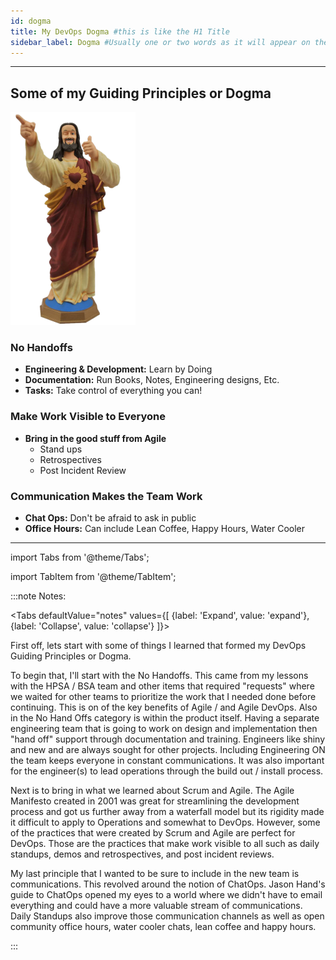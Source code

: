 ```yaml
---
id: dogma
title: My DevOps Dogma #this is like the H1 Title
sidebar_label: Dogma #Usually one or two words as it will appear on the right.
---
```

___

## Some of my Guiding Principles or Dogma

<img src='../../img/practice/buddy.png' alt="Buddy Christ" class="wrap align-right" />

### No Handoffs

- **Engineering & Development:** Learn by Doing
- **Documentation:** Run Books, Notes, Engineering designs, Etc.
- **Tasks:** Take control of everything you can!

### Make Work Visible to Everyone

- **Bring in the good stuff from Agile**
  - Stand ups
  - Retrospectives
  - Post Incident Review

### Communication Makes the Team Work

- **Chat Ops:** Don't be afraid to ask in public
- **Office Hours:** Can include Lean Coffee, Happy Hours, Water Cooler

___

import Tabs from '@theme/Tabs';

import TabItem from '@theme/TabItem';

:::note Notes:

<Tabs
  defaultValue="notes"
  values={[
    {label: 'Expand', value: 'expand'},
    {label: 'Collapse', value: 'collapse'}
  ]}>
  <TabItem value="expand">

  First off, lets start with some of things I learned that formed my DevOps Guiding Principles or Dogma.

  To begin that, I'll start with the No Handoffs. This came from my lessons with the HPSA / BSA team and other items that required "requests" where we waited for other teams to prioritize the work that I needed done before continuing. This is on of the key benefits of Agile / and Agile DevOps. Also in the No Hand Offs category is within the product itself. Having a separate engineering team that is going to work on design and implementation then "hand off" support through documentation and training. Engineers like shiny and new and are always sought for other projects. Including Engineering ON the team keeps everyone in constant communications. It was also important for the engineer(s) to lead operations through the build out / install process.

  Next is to bring in what we learned about Scrum and Agile. The Agile Manifesto created in 2001 was great for streamlining the development process and got us further away from a waterfall model but its rigidity made it difficult to apply to Operations and somewhat to DevOps. However, some of the practices that were created by Scrum and Agile are perfect for DevOps. Those are the practices that make work visible to all such as daily standups, demos and retrospectives, and post incident reviews.
  
  My last principle that I wanted to be sure to include in the new team is communications. This revolved around the notion of ChatOps. Jason Hand's guide to ChatOps opened my eyes to a world where we didn't have to email everything and could have a more valuable stream of communications. Daily Standups also improve those communication channels as well as open community office hours, water cooler chats, lean coffee and happy hours.

  </TabItem>
</Tabs>

:::
